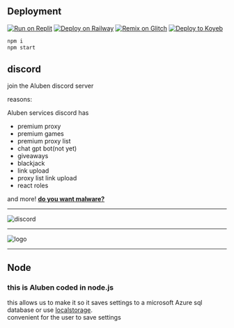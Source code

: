 ## Deployment

[![Run on Replit](https://binbashbanana.github.io/deploy-buttons/buttons/remade/replit.svg)](https://github.com/titaniumnetwork-dev/Ultraviolet-App/wiki/Run-on-Replit)
[![Deploy on Railway](https://binbashbanana.github.io/deploy-buttons/buttons/remade/railway.svg)](https://github.com/titaniumnetwork-dev/Ultraviolet-App/wiki/Deploy-on-Railway)
[![Remix on Glitch](https://binbashbanana.github.io/deploy-buttons/buttons/remade/glitch.svg)](https://github.com/titaniumnetwork-dev/Ultraviolet-App/wiki/Remix-on-Glitch)
[![Deploy to Koyeb](https://binbashbanana.github.io/deploy-buttons/buttons/remade/koyeb.svg)](https://github.com/titaniumnetwork-dev/Ultraviolet-App/wiki/Deploy-to-Koyeb)

```bash
npm i
npm start
```

## discord

join the Aluben discord server

reasons:

Aluben services discord has

- premium proxy
- premium games
- premium proxy list
- chat gpt bot(not yet)
- giveaways
- blackjack
- link upload
- proxy list link upload
- react roles

and more!
[**do you want malware?**](https://is.gd/Alubendiscord)

---

![discord](https://cdn.jsdelivr.net/gh/Aluben-service/Aluben_icons//discord.png)

---

![logo](https://cdn.jsdelivr.net/gh/Aluben-service/Aluben_icons//logo.jpeg)

---

## Node

### this is Aluben coded in node.js

this allows us to make it so it saves settings to a microsoft Azure sql database or use [localstorage](https://developer.mozilla.org/en-US/docs/Web/API/Window/localStorage).  
convenient for the user to save settings
